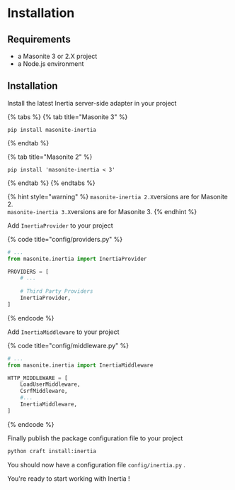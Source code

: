 # Installation

## Requirements

* a Masonite 3 or 2.X project
* a Node.js environment

## Installation

Install the latest Inertia server-side adapter in your project

{% tabs %}
{% tab title="Masonite 3" %}
```text
pip install masonite-inertia
```
{% endtab %}

{% tab title="Masonite 2" %}
```text
pip install 'masonite-inertia < 3'
```
{% endtab %}
{% endtabs %}

{% hint style="warning" %}
`masonite-inertia 2.X`versions are for Masonite 2.  
`masonite-inertia 3.X`versions are for Masonite 3.
{% endhint %}

Add `InertiaProvider` to your project

{% code title="config/providers.py" %}
```python
# ...
from masonite.inertia import InertiaProvider

PROVIDERS = [
    # ...
    
    # Third Party Providers
    InertiaProvider,
]
```
{% endcode %}

Add `InertiaMiddleware` to your project

{% code title="config/middleware.py" %}
```python
# ...
from masonite.inertia import InertiaMiddleware

HTTP_MIDDLEWARE = [
    LoadUserMiddleware,
    CsrfMiddleware,
    #...
    InertiaMiddleware,
]
```
{% endcode %}

Finally publish the package configuration file to your project

```python
python craft install:inertia
```

You should now have a configuration file `config/inertia.py` .

You're ready to start working with Inertia !


